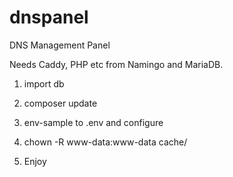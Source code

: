 # dnspanel
DNS Management Panel

Needs Caddy, PHP etc from Namingo and MariaDB.

1. import db

2. composer update

3. env-sample to .env and configure

4. chown -R www-data:www-data cache/

5. Enjoy